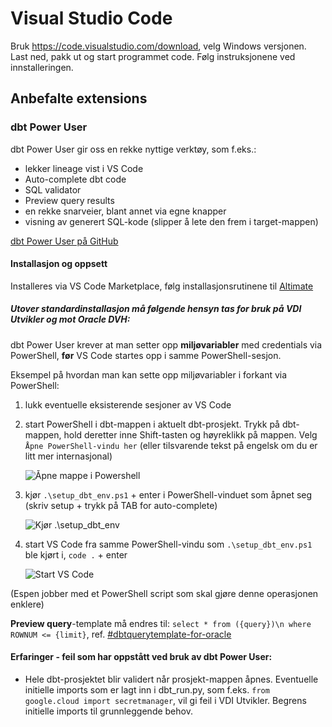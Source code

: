 # Visual Studio Code

Bruk https://code.visualstudio.com/download, velg Windows versjonen. Last ned, pakk ut og start programmet code. Følg instruksjonene ved innstalleringen.

## Anbefalte extensions

### dbt Power User

dbt Power User gir oss en rekke nyttige verktøy, som f.eks.:

- lekker lineage vist i VS Code 
- Auto-complete dbt code
- SQL validator
- Preview query results
- en rekke snarveier, blant annet via egne knapper
- visning av generert SQL-kode (slipper å lete den frem i target-mappen)

[dbt Power User på GitHub](https://github.com/AltimateAI/vscode-dbt-power-user)

#### Installasjon og oppsett
Installeres via VS Code Marketplace, følg installasjonsrutinene til [Altimate](https://docs.myaltimate.com/)

##### Utover standardinstallasjon må følgende hensyn tas for bruk på VDI Utvikler og mot Oracle DVH:

dbt Power User krever at man setter opp **miljøvariabler** med credentials via PowerShell, **før** VS Code startes opp i samme PowerShell-sesjon.

Eksempel på hvordan man kan sette opp miljøvariabler i forkant via PowerShell:

1. lukk eventuelle eksisterende sesjoner av VS Code
2. start PowerShell i dbt-mappen i aktuelt dbt-prosjekt. Trykk på dbt-mappen, hold deretter inne Shift-tasten og høyreklikk på mappen. Velg `Åpne PowerShell-vindu her` (eller tilsvarende tekst på engelsk om du er litt mer internasjonal)

    ![Åpne mappe i Powershell](vscode/aapne_i_powershell.png)

3. kjør `.\setup_dbt_env.ps1` + enter i PowerShell-vinduet som åpnet seg (skriv setup + trykk på TAB for auto-complete)

    ![Kjør .\setup_dbt_env](vscode/setup_dbt_env.png)

4. start VS Code fra samme PowerShell-vindu som `.\setup_dbt_env.ps1` ble kjørt i, `code .` + enter

    ![Start VS Code](vscode/start_vscode.png)

(Espen jobber med et PowerShell script som skal gjøre denne operasjonen enklere)

**Preview query**-template må endres til: `select * from ({query})\n where ROWNUM <= {limit}`, ref. [#dbtquerytemplate-for-oracle](https://docs.myaltimate.com/setup/optConfig/#dbtquerytemplate-for-oracle)


#### Erfaringer - feil som har oppstått ved bruk av dbt Power User:
- Hele dbt-prosjektet blir validert når prosjekt-mappen åpnes. Eventuelle initielle imports som er lagt inn i dbt_run.py, som f.eks. `from google.cloud import secretmanager`, vil gi feil i VDI Utvikler. Begrens initielle imports til grunnleggende behov.
